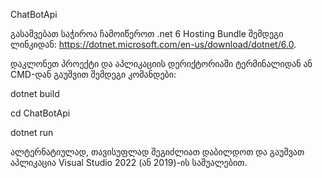 ChatBotApi

გასაშვებათ საჭიროა ჩამოიწეროთ .net 6 Hosting Bundle შემდეგი ლინკიდან: https://dotnet.microsoft.com/en-us/download/dotnet/6.0.

დაკლონეთ პროექტი და აპლიკაციის დერიქტორიაში ტერმინალიდან ან CMD-დან გაუშვით შემდეგი კომანდები:

dotnet build

cd ChatBotApi

dotnet run

ალტერნატიულად, თავისუფლად შეგიძლიათ დაბილდოთ და გაუშვათ აპლიკაცია Visual Studio 2022 (ან 2019)-ის საშუალებით.
